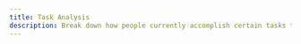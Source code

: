 ```yaml
---
title: Task Analysis
description: Break down how people currently accomplish certain tasks to thoroughly understand needs and identify opportunities to simplify workflows.
---
```

